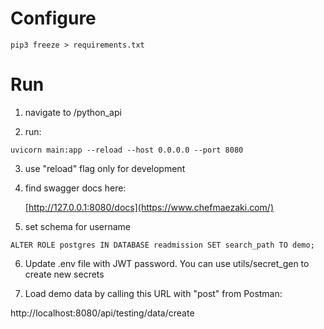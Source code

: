 

# Configure

  `pip3 freeze > requirements.txt`

# Run



1. navigate to /python_api

2. run:

  `uvicorn main:app --reload --host 0.0.0.0 --port 8080`

3. use "reload" flag only for development

4. find swagger docs here:

   [http://127.0.0.1:8080/docs](https://www.chefmaezaki.com/)
5. set schema for username

  `ALTER ROLE postgres IN DATABASE readmission SET search_path TO demo;`

6. Update .env file with JWT password.  You can use utils/secret_gen to create new secrets

7. Load demo data by calling this URL with "post" from Postman:

  http://localhost:8080/api/testing/data/create


